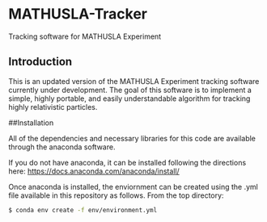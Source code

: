# MATHUSLA-Tracker
Tracking software for MATHUSLA Experiment

## Introduction
This is an updated version of the MATHUSLA Experiment tracking software currently under development. The goal of this software is to implement a simple, highly portable, and easily understandable algorithm for tracking highly relativistic particles.


##Installation

All of the dependencies and necessary libraries for this code are available through the anaconda software. 

If you do not have anaconda, it can be installed following the directions here: https://docs.anaconda.com/anaconda/install/

Once anaconda is installed, the enviornment can be created using the .yml file available in this repository as follows. From the top directory:

```bash
$ conda env create -f env/environment.yml
```
